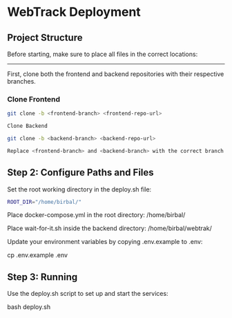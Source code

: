 # WebTrack Deployment

## Project Structure

Before starting, make sure to place all files in the correct locations:

---

First, clone both the frontend and backend repositories with their respective branches.

### Clone Frontend
```bash
git clone -b <frontend-branch> <frontend-repo-url>

Clone Backend

git clone -b <backend-branch> <backend-repo-url>

Replace <frontend-branch> and <backend-branch> with the correct branch names, and <repo-url> with the actual Git URLs.
```

## Step 2: Configure Paths and Files
Set the root working directory in the deploy.sh file:
```bash 
ROOT_DIR="/home/birbal/"
```
Place docker-compose.yml in the root directory:
/home/birbal/

Place wait-for-it.sh inside the backend directory:
/home/birbal/webtrak/

Update your environment variables by copying .env.example to .env:

cp .env.example .env

## Step 3: Running
Use the deploy.sh script to set up and start the services:

bash deploy.sh


